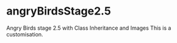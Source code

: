 # angryBirdsStage2.5
Angry Birds stage 2.5 with Class Inheritance and Images
This is a customisation.